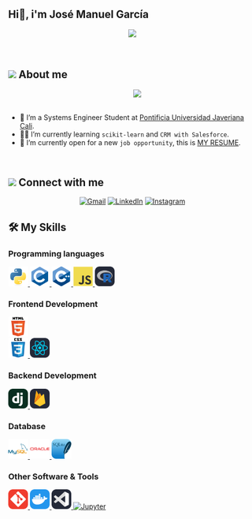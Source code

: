 ## Hi👋, i'm José Manuel García
<p align="center">
  <a href="https://github.com/DenverCoder1/readme-typing-svg"><img src="https://readme-typing-svg.herokuapp.com?font=Time+New+Roman&color=%23C8BE25&size=25&center=true&vCenter=true&width=600&height=100&lines=Systems+Engineer+Student;Always+learning+new+things"></a>
</p>


<br>
	
## <picture><img src = "https://github.com/7oSkaaa/7oSkaaa/blob/main/Images/about_me.gif?raw=true" width = 50px></picture> About me

<picture> <img align="right" src="https://github.com/7oSkaaa/7oSkaaa/blob/main/Images/Right_Side.gif?raw=true" width = 250px></picture>

<br><br>

- :school: I’m a Systems Engineer Student at [Pontificia Universidad Javeriana Cali](https://www.javerianacali.edu.co/programas/carreras/ingenieria-de-sistemas-y-computacion).
- :student: I’m currently learning `scikit-learn` and `CRM with Salesforce`.
- :thinking: I’m currently open for a new `job opportunity`, this is [MY RESUME](https://drive.google.com/file/d/1c41kAJYUwefDTbXkO2Indk1r7vjZgnjO/view?usp=sharing).
<br>

## <picture> <img src="https://github.com/7oSkaaa/7oSkaaa/blob/main/Images/Connect-with-me.gif?raw=true" width="100px"> </picture> Connect with me
<p align="center">
	<a href="mailto:josemann1909@gmail.com"><img img src="https://img.shields.io/badge/gmail-%23EA4335.svg?style=plastic&logo=gmail&logoColor=white" alt="Gmail"/></a>
	<a href="https://linkedin.com/in/jose-manuel-garcía-lópez-642a23312"><img src="https://img.shields.io/badge/linkedin-%230A66C2.svg?style=plastic&logo=linkedin&logoColor=white" alt="LinkedIn"/></a>
	<a href="https://www.instagram.com/ahmed_7oskaa/"><img src="https://img.shields.io/badge/instagram-%23E4405F.svg?style=plastic&logo=instagram&logoColor=white" alt="Instagram"/></a>
</p>



## 🛠️ My Skills

### Programming languages

<a href="https://www.python.org" target="_blank"> <img src="https://raw.githubusercontent.com/devicons/devicon/master/icons/python/python-original.svg" alt="python" width="40" height="40"/> </a>
<a href="https://www.cprogramming.com/" target="_blank"> <img src="https://raw.githubusercontent.com/devicons/devicon/master/icons/c/c-original.svg" alt="c" width="40" height="40"/> </a> 
<a href="https://www.w3schools.com/cpp/" target="_blank"> <img src="https://raw.githubusercontent.com/devicons/devicon/master/icons/cplusplus/cplusplus-original.svg" alt="cplusplus" width="40" height="40"/> </a>
<a href="https://developer.mozilla.org/en-US/docs/Web/JavaScript" target="_blank"> <img src="https://raw.githubusercontent.com/devicons/devicon/master/icons/javascript/javascript-original.svg" alt="javascript" width="40" height="40"/> </a> 
<a href="https://www.r-project.org/" target="_blank"> <img src="https://github.com/tandpfun/skill-icons/blob/main/icons/R-Dark.svg" alt="R" width="40" height="40"/> </a> 
### Frontend Development

<a href="https://www.w3.org/html/" target="_blank"> <img src="https://raw.githubusercontent.com/devicons/devicon/master/icons/html5/html5-original-wordmark.svg" alt="html5" width="40" height="40"/> </a>   
<a href="https://www.w3schools.com/css/" target="_blank"> <img src="https://raw.githubusercontent.com/devicons/devicon/master/icons/css3/css3-original-wordmark.svg" alt="css3" width="40" height="40"/> </a>
<a href="https://es.react.dev/" target="_blank"> <img src="https://github.com/tandpfun/skill-icons/blob/main/icons/React-Dark.svg" alt="React" width="40" height="40"/> </a> 

 ### Backend Development
 
<a href="https://www.djangoproject.com/" target="_blank"> <img src="https://github.com/tandpfun/skill-icons/blob/main/icons/Django.svg" alt="Django" width="40" height="40"/> </a> 
<a href="https://firebase.google.com/?hl=es" target="_blank"> <img src="https://github.com/tandpfun/skill-icons/blob/main/icons/Firebase-Dark.svg" alt="Firebase" width="40" height="40"/> </a> 

 ### Database

<a href="https://www.microsoft.com/en-us/sql-server" target="_blank">  <img src="https://raw.githubusercontent.com/devicons/devicon/master/icons/mysql/mysql-original-wordmark.svg" alt="mysql" width="40" height="40"/> </a> <a href="https://www.oracle.com/" target="_blank"> <img src="https://raw.githubusercontent.com/devicons/devicon/master/icons/oracle/oracle-original.svg" alt="oracle" width="40" height="40"/> </a>
<a href="https://www.sqlite.org/" target="_blank"> <img src="https://github.com/tandpfun/skill-icons/blob/main/icons/SQLite.svg" alt="sqlite" width="40" height="40"/> </a>

### Other Software & Tools

<a href="https://git-scm.com/" target="_blank">  <img src="https://github.com/tandpfun/skill-icons/blob/main/icons/Git.svg
" alt="git" width="40" height="40"/> </a> <a href="https://www.docker.com/" target="_blank"> <img src="https://github.com/tandpfun/skill-icons/blob/main/icons/Docker.svg" alt="Docker" width="40" height="40"/> </a>
<a href="https://code.visualstudio.com/" target="_blank"> <img src="https://github.com/tandpfun/skill-icons/blob/main/icons/VSCode-Dark.svg" alt="VSCode" width="40" height="40"/> </a> <a href="https://jupyter.org/" target="_blank"> <img src="https://upload.wikimedia.org/wikipedia/commons/3/38/Jupyter_logo.svg" alt="Jupyter" width="40" height="40"/> </a>

